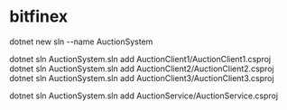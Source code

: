 # bitfinex

dotnet new sln --name AuctionSystem

dotnet sln AuctionSystem.sln add AuctionClient1/AuctionClient1.csproj
dotnet sln AuctionSystem.sln add AuctionClient2/AuctionClient2.csproj
dotnet sln AuctionSystem.sln add AuctionClient3/AuctionClient3.csproj

dotnet sln AuctionSystem.sln add AuctionService/AuctionService.csproj
